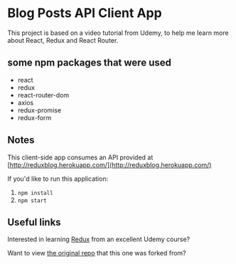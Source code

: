 # Blog Posts API Client App

This project is based on a video tutorial from Udemy, to help me learn more about React, Redux and React Router.

## some npm packages that were used

* react
* redux
* react-router-dom
* axios
* redux-promise
* redux-form

## Notes

This client-side app consumes an API provided at [http://reduxblog.herokuapp.com/](http://reduxblog.herokuapp.com/)

If you'd like to run this application:

1. `npm install`
2. `npm start`

## Useful links

Interested in learning [Redux](https://www.udemy.com/react-redux/) from an excellent Udemy course?

Want to view [the original repo](https://github.com/StephenGrider/ReduxSimpleStarter) that this one was forked from?
